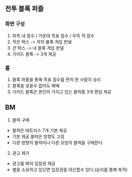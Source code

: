 ## 전투 블록 퍼즐

### 화면 구성
1) 좌측 내 점수 / 가운데 목표 점수 / 우측 적 점수
2) 작은 박스 -> 적의 불록 게임 판넬
3) 큰 박스 -> 내 블록 게임 판넬
4) 가이드 블록 -> 3개 제공

### 룰
1) 블록 퍼즐을 통해 목표 점수를 먼저 한 사람이 승리
2) 블록을 넣을수 없어도 패배
3) 가이드 블록은 본인이 가지고 있는 블럭중 3개 랜덤 제공
 
## BM
1) 블럭 구매
  - 블럭은 테트리스 7개 기본 제공
  - 기본 제공 블럭은 방향도 고정
  - 다른 방향의 블럭이나 다른 모양의 블럭을 구매한다.
2) 광고 제거
  - 광고를 봐야 입장권 제공
  - 별을 소유하고 있으면 입장권을 대신할수 있다.(승리를 통해 축적)  
